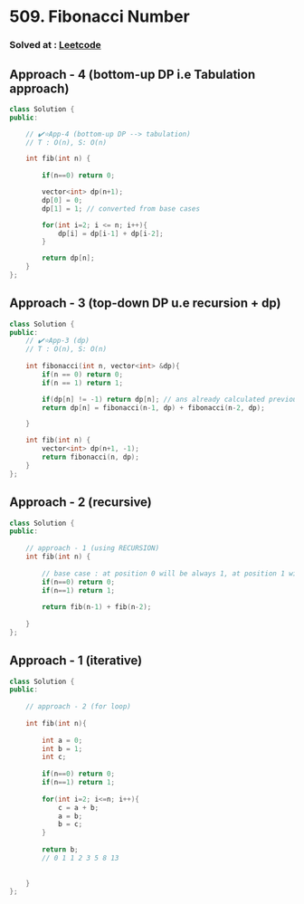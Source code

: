 # 509. Fibonacci Number

### Solved at : [Leetcode](https://leetcode.com/problems/fibonacci-number/description/)

## Approach - 4 (bottom-up DP i.e Tabulation approach)
```cpp
class Solution {
public:

    // ✔️⭐App-4 (bottom-up DP --> tabulation)
    // T : O(n), S: O(n)

    int fib(int n) {
        
        if(n==0) return 0;

        vector<int> dp(n+1);
        dp[0] = 0; 
        dp[1] = 1; // converted from base cases 

        for(int i=2; i <= n; i++){
            dp[i] = dp[i-1] + dp[i-2]; 
        }

        return dp[n];
    }
};
```

## Approach - 3 (top-down DP u.e recursion + dp)
```cpp
class Solution {
public:
    // ✔️⭐App-3 (dp)
    // T : O(n), S: O(n)
    
    int fibonacci(int n, vector<int> &dp){
        if(n == 0) return 0;
        if(n == 1) return 1;

        if(dp[n] != -1) return dp[n]; // ans already calculated previously
        return dp[n] = fibonacci(n-1, dp) + fibonacci(n-2, dp);

    }

    int fib(int n) {
        vector<int> dp(n+1, -1);
        return fibonacci(n, dp);
    }
};
```

## Approach - 2 (recursive)
```cpp
class Solution {
public:
    
    // approach - 1 (using RECURSION)
    int fib(int n) {
        
        // base case : at position 0 will be always 1, at position 1 will always be 1 
        if(n==0) return 0;
        if(n==1) return 1;
        
        return fib(n-1) + fib(n-2);
        
    }
};
```

## Approach - 1 (iterative) 
```cpp
class Solution {
public:
    
    // approach - 2 (for loop) 
    
    int fib(int n){
        
        int a = 0;
        int b = 1;
        int c;
        
        if(n==0) return 0;
        if(n==1) return 1;
        
        for(int i=2; i<=n; i++){
            c = a + b;
            a = b;
            b = c;
        }
        
        return b;
        // 0 1 1 2 3 5 8 13
        
        
    }
};
```
